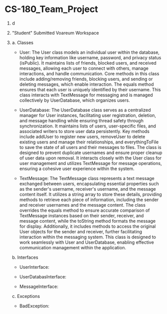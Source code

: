 # CS-180_Team_Project
1. d
2. "Student" Submitted Voareum Workspace
3. a. Classes
     - User:
       The User class models an individual user within the database, holding key information like username, password, and privacy status (isPublic). It maintains lists of friends, blocked users, and received messages, allowing each user to connect with others, manage interactions, and handle communication. Core methods in this class include adding/removing friends, blocking users, and sending or deleting messages, which enable interaction. The equals method ensures that each user is uniquely identified by their username. This class interacts with TextMessage for messaging and is managed collectively by UserDatabase, which organizes users.

     - UserDatabase:
       The UserDatabase class serves as a centralized manager for User instances, facilitating user registration, deletion, and message handling while ensuring thread safety through synchronization. It maintains lists of users, user-specific files, and associated writers to store user data persistently. Key methods include addUser to register new users, removeUser to delete existing users and manage their relationships, and everythingToFile to save the state of all users and their messages to files. The class is designed to prevent duplicate usernames and ensure proper cleanup of user data upon removal. It interacts closely with the User class for user management and utilizes TextMessage for message operations, ensuring a cohesive user experience within the system.
       
     - TextMessage:
       The TextMessage class represents a text message exchanged between users, encapsulating essential properties such as the sender's username, receiver's username, and the message content itself. It utilizes a string array to store these details, providing methods to retrieve each piece of information, including the sender and receiver usernames and the message content. The class overrides the equals method to ensure accurate comparison of TextMessage instances based on their sender, receiver, and message content, while the toString method formats the message for display. Additionally, it includes methods to access the original User objects for the sender and receiver, further facilitating interaction within the messaging system. This class is designed to work seamlessly with User and UserDatabase, enabling effective communication management within the application.

   b. Interfaces
     - UserInterface:
       
     - UserDatabasInterface:
   
     - MessageInterface:
       
   c. Exceptions
     - BadException:
   
